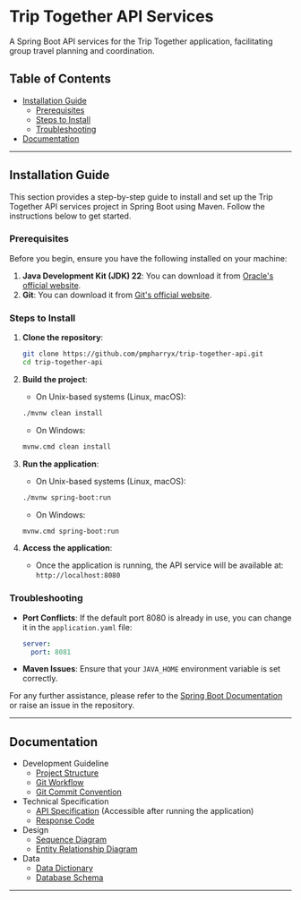 # Trip Together API Services

A Spring Boot API services for the Trip Together application, facilitating group travel planning and coordination.

## Table of Contents

- [Installation Guide](#installation-guide)
  - [Prerequisites](#prerequisites)
  - [Steps to Install](#steps-to-install)
  - [Troubleshooting](#troubleshooting)
- [Documentation](#documentation)

---

## Installation Guide

This section provides a step-by-step guide to install and set up the Trip Together API services project in Spring Boot 
using Maven. Follow the instructions below to get started.

### Prerequisites

Before you begin, ensure you have the following installed on your machine:

1. **Java Development Kit (JDK) 22**: You can download it from [Oracle's official website](https://www.oracle.com/java/technologies/javase/jdk22-archive-downloads.html).
2. **Git**: You can download it from [Git's official website](https://git-scm.com/downloads).

### Steps to Install

1. **Clone the repository**:

    ```sh
    git clone https://github.com/pmpharryx/trip-together-api.git
    cd trip-together-api
    ```

2. **Build the project**:

    - On Unix-based systems (Linux, macOS):

    ```sh
    ./mvnw clean install
    ```

    - On Windows:
    
    ```sh
    mvnw.cmd clean install
    ```

3. **Run the application**:

    - On Unix-based systems (Linux, macOS):

    ```sh
    ./mvnw spring-boot:run
    ```
    
    - On Windows:

    ```sh
    mvnw.cmd spring-boot:run
    ```

4. **Access the application**:

    - Once the application is running, the API service will be available at: `http://localhost:8080`

### Troubleshooting

- **Port Conflicts**: If the default port 8080 is already in use, you can change it in the `application.yaml` file:

    ```yaml
    server:
      port: 8081
    ```

- **Maven Issues**: Ensure that your `JAVA_HOME` environment variable is set correctly.

For any further assistance, please refer to the [Spring Boot Documentation](https://spring.io/projects/spring-boot) 
or raise an issue in the repository.

---

## Documentation

- Development Guideline
  - [Project Structure](guideline/project-structure.md)
  - [Git Workflow](guideline/git-workflow.md)
  - [Git Commit Convention](guideline/git-commit-convention.md)
- Technical Specification
  - [API Specification](http://localhost:8080/swagger-ui) (Accessible after running the application)
  - [Response Code](specification/response-code.md)
- Design
  - [Sequence Diagram](design/sequence-diagram.md)
  - [Entity Relationship Diagram](design/entity-relationship-diagram.md)
- Data
  - [Data Dictionary](data/data-dictionary.md)
  - [Database Schema](data/database-schema.md)

---